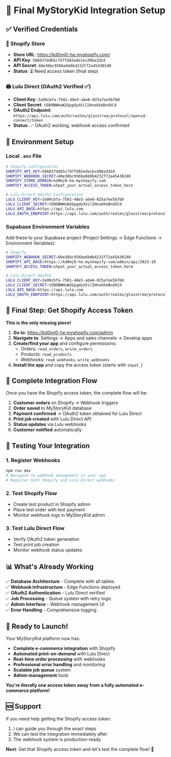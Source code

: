 # 🎉 Final MyStoryKid Integration Setup

## ✅ Verified Credentials

### 🏪 Shopify Store
- **Store URL**: https://kd0mj0-he.myshopify.com/
- **API Key**: `506837dd65c7d7fd02edecbcd96a3d2d`
- **API Secret**: `60e36bc956be6b0b4232f72a45430240`
- **Status**: ⏳ Need access token (final step)

### 🖨️ Lulu Direct (OAuth2 Verified ✅)
- **Client Key**: `3a99cbfa-7501-48e5-abe6-025a7ee5b7b0`
- **Client Secret**: `tEN9BWHuW2GpgdyXXilIHnaUXeBndXCd`
- **OAuth2 Endpoint**: `https://api.lulu.com/auth/realms/glasstree/protocol/openid-connect/token`
- **Status**: ✅ OAuth2 working, webhook access confirmed

## 🚀 Environment Setup

### Local `.env` File
```bash
# Shopify Configuration
SHOPIFY_API_KEY=506837dd65c7d7fd02edecbcd96a3d2d
SHOPIFY_WEBHOOK_SECRET=60e36bc956be6b0b4232f72a45430240
SHOPIFY_STORE_DOMAIN=kd0mj0-he.myshopify.com
SHOPIFY_ACCESS_TOKEN=shpat_your_actual_access_token_here

# Lulu Direct OAuth2 Configuration
LULU_CLIENT_KEY=3a99cbfa-7501-48e5-abe6-025a7ee5b7b0
LULU_CLIENT_SECRET=tEN9BWHuW2GpgdyXXilIHnaUXeBndXCd
LULU_API_BASE=https://api.lulu.com
LULU_OAUTH_ENDPOINT=https://api.lulu.com/auth/realms/glasstree/protocol/openid-connect/token
```

### Supabase Environment Variables
Add these to your Supabase project (Project Settings → Edge Functions → Environment Variables):

```bash
# Shopify
SHOPIFY_WEBHOOK_SECRET=60e36bc956be6b0b4232f72a45430240
SHOPIFY_API_BASE=https://kd0mj0-he.myshopify.com/admin/api/2023-10
SHOPIFY_ACCESS_TOKEN=shpat_your_actual_access_token_here

# Lulu Direct OAuth2
LULU_CLIENT_KEY=3a99cbfa-7501-48e5-abe6-025a7ee5b7b0
LULU_CLIENT_SECRET=tEN9BWHuW2GpgdyXXilIHnaUXeBndXCd
LULU_API_BASE=https://api.lulu.com
LULU_OAUTH_ENDPOINT=https://api.lulu.com/auth/realms/glasstree/protocol/openid-connect/token
```

## 🔑 Final Step: Get Shopify Access Token

**This is the only missing piece!**

1. **Go to**: https://kd0mj0-he.myshopify.com/admin
2. **Navigate to**: Settings → Apps and sales channels → Develop apps
3. **Create/find your app** and configure permissions:
   - Orders: `read_orders`, `write_orders`
   - Products: `read_products`
   - Webhooks: `read_webhooks`, `write_webhooks`
4. **Install the app** and copy the access token (starts with `shpat_`)

## 🔄 Complete Integration Flow

Once you have the Shopify access token, the complete flow will be:

1. **Customer orders** on Shopify → Webhook triggers
2. **Order saved** to MyStoryKid database  
3. **Payment confirmed** → OAuth2 token obtained for Lulu Direct
4. **Print job created** with Lulu Direct API
5. **Status updates** via Lulu webhooks
6. **Customer notified** automatically

## 🧪 Testing Your Integration

### 1. Register Webhooks
```bash
npm run dev
# Navigate to webhook management in your app
# Register both Shopify and Lulu Direct webhooks
```

### 2. Test Shopify Flow
- Create test product in Shopify admin
- Place test order with test payment
- Monitor webhook logs in MyStoryKid admin

### 3. Test Lulu Direct Flow  
- Verify OAuth2 token generation
- Test print job creation
- Monitor webhook status updates

## 📊 What's Already Working

✅ **Database Architecture** - Complete with all tables  
✅ **Webhook Infrastructure** - Edge Functions deployed  
✅ **OAuth2 Authentication** - Lulu Direct verified  
✅ **Job Processing** - Queue system with retry logic  
✅ **Admin Interface** - Webhook management UI  
✅ **Error Handling** - Comprehensive logging  

## 🎯 Ready to Launch!

Your MyStoryKid platform now has:

- **Complete e-commerce integration** with Shopify
- **Automated print-on-demand** with Lulu Direct  
- **Real-time order processing** with webhooks
- **Professional error handling** and monitoring
- **Scalable job queue** system
- **Admin management** tools

**You're literally one access token away from a fully automated e-commerce platform!**

## 🆘 Support

If you need help getting the Shopify access token:
1. I can guide you through the exact steps
2. We can test the integration immediately after
3. The webhook system is production-ready

**Next**: Get that Shopify access token and let's test the complete flow! 🚀 